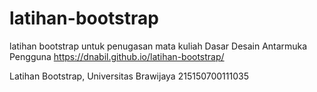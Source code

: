 # latihan-bootstrap
latihan bootstrap untuk penugasan mata kuliah Dasar Desain Antarmuka Pengguna
https://dnabil.github.io/latihan-bootstrap/

Latihan Bootstrap, Universitas Brawijaya 215150700111035
